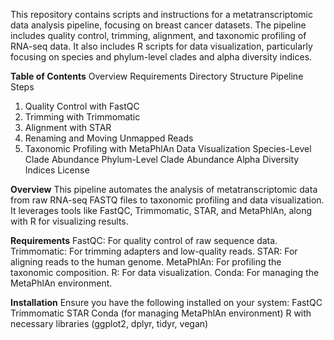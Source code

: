 This repository contains scripts and instructions for a metatranscriptomic data analysis pipeline, focusing on breast cancer datasets. The pipeline includes quality control, trimming, alignment, and taxonomic profiling of RNA-seq data. It also includes R scripts for data visualization, particularly focusing on species and phylum-level clades and alpha diversity indices.

**Table of Contents**
Overview
Requirements
Directory Structure
Pipeline Steps
1. Quality Control with FastQC
2. Trimming with Trimmomatic
3. Alignment with STAR
4. Renaming and Moving Unmapped Reads
5. Taxonomic Profiling with MetaPhlAn
Data Visualization
Species-Level Clade Abundance
Phylum-Level Clade Abundance
Alpha Diversity Indices
License

**Overview**
This pipeline automates the analysis of metatranscriptomic data from raw RNA-seq FASTQ files to taxonomic profiling and data visualization. It leverages tools like FastQC, Trimmomatic, STAR, and MetaPhlAn, along with R for visualizing results.

**Requirements**
FastQC: For quality control of raw sequence data.
Trimmomatic: For trimming adapters and low-quality reads.
STAR: For aligning reads to the human genome.
MetaPhlAn: For profiling the taxonomic composition.
R: For data visualization.
Conda: For managing the MetaPhlAn environment.

**Installation**
Ensure you have the following installed on your system:
FastQC
Trimmomatic
STAR
Conda (for managing MetaPhlAn environment)
R with necessary libraries (ggplot2, dplyr, tidyr, vegan)
